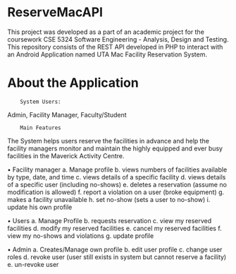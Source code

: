 # ReserveMacAPI

This project was developed as a part of an academic project for the coursework CSE 5324 Software Engineering - Analysis, Design and Testing.
This repository consists of the REST API developed in PHP to interact with an Android Application named UTA Mac Facility Reservation System.

# About the Application
        System Users:
Admin, Facility Manager, Faculty/Student

        Main Features
The System helps users reserve the facilities in advance and help the facility managers monitor and maintain the highly equipped and ever busy facilities in the Maverick Activity Centre.

• Facility manager 
a. Manage profile
b. views numbers of facilities available by type, date, and time
c. views details of a specific facility
d. views details of a specific user (including no-shows)
e. deletes a reservation (assume no modification is allowed)
f. report a violation on a user (broke equipment)
g. makes a facility unavailable
h. set no-show (sets a user to no-show)
i. update his own profile
  
• Users
a. Manage Profile
b. requests reservation
c. view my reserved facilities
d. modify my reserved facilities 
e. cancel my reserved facilities
f. view my no-shows and violations
g. update profile
   
• Admin
a. Creates/Manage own profile
b. edit user profile
c. change user roles
d. revoke user (user still exists in system but cannot reserve a facility)
e. un-revoke user
